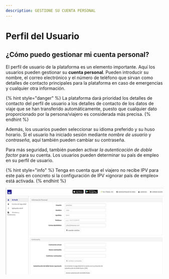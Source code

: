 ```yaml
---
description: GESTIONE SU CUENTA PERSONAL
---
```


# Perfil del Usuario

## ¿Cómo puedo gestionar mi cuenta personal?

El perfil de usuario de la plataforma es un elemento importante. Aquí los usuarios pueden gestionar su **cuenta personal**. Pueden introducir su nombre, el correo electrónico y el número de teléfono que sirvan como detalles de contacto principales para la plataforma en caso de emergencias y cualquier otra información.

{% hint style="danger" %}
La plataforma dará prioridad los detalles de contacto del perfil de usuario a los detalles de contacto de los datos de viaje que se han transferido automáticamente, puesto que cualquier dato proporcionado por la persona/viajero es considerada más precisa.
{% endhint %}

Además, los usuarios pueden seleccionar su idioma preferido y su huso horario. Si el usuario ha iniciado sesión mediante _nombre de usuario_ y _contraseña_, aquí también pueden cambiar su contraseña.

Para más seguridad, también pueden activar _la autenticación de doble factor_ para su cuenta. Los usuarios pueden determinar su país de empleo en su perfil de usuario.

{% hint style="info" %}
Tenga en cuenta que el viajero no recibe IPV para este país en concreto si la configuración de IPV «ignorar país de empleo» está activada.
{% endhint %}

![](../.gitbook/assets/user-profile%20%282%29.jpg)

